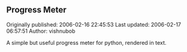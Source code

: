 ## Progress Meter

Originally published: 2006-02-16 22:45:53
Last updated: 2006-02-17 06:57:51
Author: vishnubob 

A simple but useful progress meter for python, rendered in text.